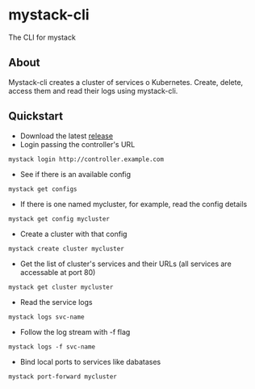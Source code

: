 mystack-cli
===========

The CLI for mystack

## About
Mystack-cli creates a cluster of services o Kubernetes. Create, delete, access them and read their logs using mystack-cli.

## Quickstart
* Download the latest [release](https://github.com/topfreegames/mystack-cli/releases)
* Login passing the controller's URL
```
mystack login http://controller.example.com
```
* See if there is an available config
```
mystack get configs
```
* If there is one named mycluster, for example, read the config details
```
mystack get config mycluster
```
* Create a cluster with that config
```
mystack create cluster mycluster
```
* Get the list of cluster's services and their URLs (all services are accessable at port 80)
```
mystack get cluster mycluster
```
* Read the service logs
```
mystack logs svc-name
```
* Follow the log stream with -f flag
```
mystack logs -f svc-name
```
* Bind local ports to services like dabatases
```
mystack port-forward mycluster
```
